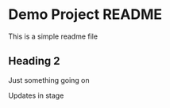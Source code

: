 # Demo Project README

This is a simple readme file

## Heading 2

Just something going on

Updates in stage

